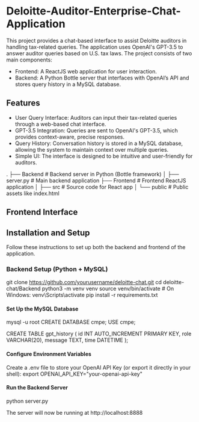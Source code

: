 # Deloitte-Auditor-Enterprise-Chat-Application
This project provides a chat-based interface to assist Deloitte auditors in handling tax-related queries. The application uses OpenAI's GPT-3.5 to answer auditor queries based on U.S. tax laws.
The project consists of two main components:
- Frontend: A ReactJS web application for user interaction.
- Backend: A Python Bottle server that interfaces with OpenAI’s API and stores query history in a MySQL database.

## Features

- User Query Interface: Auditors can input their tax-related queries through a web-based chat interface.
- GPT-3.5 Integration: Queries are sent to OpenAI's GPT-3.5, which provides context-aware, precise responses.
- Query History: Conversation history is stored in a MySQL database, allowing the system to maintain context over multiple queries.
- Simple UI: The interface is designed to be intuitive and user-friendly for auditors.

.
├── Backend                   # Backend server in Python (Bottle framework)
│   ├── server.py             # Main backend application
├── Frontend                  # Frontend ReactJS application
│   ├── src                   # Source code for React app
│   └── public                # Public assets like index.html


## Frontend Interface

## Installation and Setup

Follow these instructions to set up both the backend and frontend of the application.

### Backend Setup (Python + MySQL)

git clone https://github.com/yourusername/deloitte-chat.git
cd deloitte-chat/Backend
python3 -m venv venv
source venv/bin/activate  # On Windows: venv\Scripts\activate
pip install -r requirements.txt

#### Set Up the MySQL Database
mysql -u root
CREATE DATABASE cmpe;
USE cmpe;

CREATE TABLE gpt_history (
    id INT AUTO_INCREMENT PRIMARY KEY,
    role VARCHAR(20),
    message TEXT,
    time DATETIME
);

#### Configure Environment Variables
Create a .env file to store your OpenAI API Key (or export it directly in your shell):
export OPENAI_API_KEY="your-openai-api-key"

#### Run the Backend Server
python server.py

The server will now be running at http://localhost:8888




